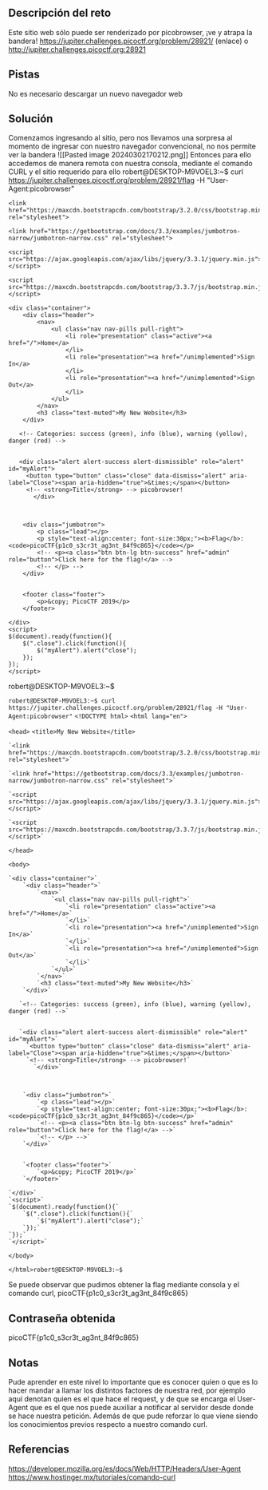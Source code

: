 ## Descripción del reto
Este sitio web sólo puede ser renderizado por picobrowser, ¡ve y atrapa la bandera! https://jupiter.challenges.picoctf.org/problem/28921/ (enlace) o http://jupiter.challenges.picoctf.org:28921

## Pistas 
No es necesario descargar un nuevo navegador web
## Solución 
Comenzamos ingresando al sitio, pero nos llevamos una sorpresa al momento de ingresar con nuestro navegador convencional, no nos permite ver la bandera 
![[Pasted image 20240302170212.png]]
Entonces para ello accedemos de manera remota con nuestra consola, mediante el comando CURL y el sitio requerido para ello 
robert@DESKTOP-M9VOEL3:~$ curl https://jupiter.challenges.picoctf.org/problem/28921/flag -H "User-Agent:picobrowser"
<!DOCTYPE html>
<html lang="en">

<head>
    <title>My New Website</title>


    <link href="https://maxcdn.bootstrapcdn.com/bootstrap/3.2.0/css/bootstrap.min.css" rel="stylesheet">

    <link href="https://getbootstrap.com/docs/3.3/examples/jumbotron-narrow/jumbotron-narrow.css" rel="stylesheet">

    <script src="https://ajax.googleapis.com/ajax/libs/jquery/3.3.1/jquery.min.js"></script>

    <script src="https://maxcdn.bootstrapcdn.com/bootstrap/3.3.7/js/bootstrap.min.js"></script>

</head>

<body>

    <div class="container">
        <div class="header">
            <nav>
                <ul class="nav nav-pills pull-right">
                    <li role="presentation" class="active"><a href="/">Home</a>
                    </li>
                    <li role="presentation"><a href="/unimplemented">Sign In</a>
                    </li>
                    <li role="presentation"><a href="/unimplemented">Sign Out</a>
                    </li>
                </ul>
            </nav>
            <h3 class="text-muted">My New Website</h3>
        </div>

       <!-- Categories: success (green), info (blue), warning (yellow), danger (red) -->


       <div class="alert alert-success alert-dismissible" role="alert" id="myAlert">
         <button type="button" class="close" data-dismiss="alert" aria-label="Close"><span aria-hidden="true">&times;</span></button>
         <!-- <strong>Title</strong> --> picobrowser!
           </div>



        <div class="jumbotron">
            <p class="lead"></p>
            <p style="text-align:center; font-size:30px;"><b>Flag</b>: <code>picoCTF{p1c0_s3cr3t_ag3nt_84f9c865}</code></p>
            <!-- <p><a class="btn btn-lg btn-success" href="admin" role="button">Click here for the flag!</a> -->
            <!-- </p> -->
        </div>


        <footer class="footer">
            <p>&copy; PicoCTF 2019</p>
        </footer>

    </div>
    <script>
    $(document).ready(function(){
        $(".close").click(function(){
            $("myAlert").alert("close");
        });
    });
    </script>
</body>

</html>robert@DESKTOP-M9VOEL3:~$

`robert@DESKTOP-M9VOEL3:~$ curl https://jupiter.challenges.picoctf.org/problem/28921/flag -H "User-Agent:picobrowser"`
`<!DOCTYPE html>`
`<html lang="en">`

`<head>`
    `<title>My New Website</title>`


    `<link href="https://maxcdn.bootstrapcdn.com/bootstrap/3.2.0/css/bootstrap.min.css" rel="stylesheet">`

    `<link href="https://getbootstrap.com/docs/3.3/examples/jumbotron-narrow/jumbotron-narrow.css" rel="stylesheet">`

    `<script src="https://ajax.googleapis.com/ajax/libs/jquery/3.3.1/jquery.min.js"></script>`

    `<script src="https://maxcdn.bootstrapcdn.com/bootstrap/3.3.7/js/bootstrap.min.js"></script>`

`</head>`

`<body>`

    `<div class="container">`
        `<div class="header">`
            `<nav>`
                `<ul class="nav nav-pills pull-right">`
                    `<li role="presentation" class="active"><a href="/">Home</a>`
                    `</li>`
                    `<li role="presentation"><a href="/unimplemented">Sign In</a>`
                    `</li>`
                    `<li role="presentation"><a href="/unimplemented">Sign Out</a>`
                    `</li>`
                `</ul>`
            `</nav>`
            `<h3 class="text-muted">My New Website</h3>`
        `</div>`

       `<!-- Categories: success (green), info (blue), warning (yellow), danger (red) -->`


       `<div class="alert alert-success alert-dismissible" role="alert" id="myAlert">`
         `<button type="button" class="close" data-dismiss="alert" aria-label="Close"><span aria-hidden="true">&times;</span></button>`
         `<!-- <strong>Title</strong> --> picobrowser!`
           `</div>`



        `<div class="jumbotron">`
            `<p class="lead"></p>`
            `<p style="text-align:center; font-size:30px;"><b>Flag</b>: <code>picoCTF{p1c0_s3cr3t_ag3nt_84f9c865}</code></p>`
            `<!-- <p><a class="btn btn-lg btn-success" href="admin" role="button">Click here for the flag!</a> -->`
            `<!-- </p> -->`
        `</div>`


        `<footer class="footer">`
            `<p>&copy; PicoCTF 2019</p>`
        `</footer>`

    `</div>`
    `<script>`
    `$(document).ready(function(){`
        `$(".close").click(function(){`
            `$("myAlert").alert("close");`
        `});`
    `});`
    `</script>`
`</body>`

`</html>robert@DESKTOP-M9VOEL3:~$`

Se puede observar que pudimos obtener la flag mediante consola y el comando curl, 
picoCTF{p1c0_s3cr3t_ag3nt_84f9c865}

## Contraseña obtenida 
picoCTF{p1c0_s3cr3t_ag3nt_84f9c865}
## Notas 
Pude aprender en este nivel lo importante que es conocer quien o que es lo hacer mandar a llamar los distintos factores de nuestra red, por ejemplo aquí denotan quien es el que hace el request, y de que se encarga el User-Agent que es el que nos puede auxiliar a notificar al servidor desde donde se hace nuestra petición.
Además de que pude reforzar lo que viene siendo los conocimientos previos respecto a nuestro comando curl.
## Referencias 
https://developer.mozilla.org/es/docs/Web/HTTP/Headers/User-Agent
https://www.hostinger.mx/tutoriales/comando-curl

